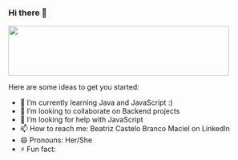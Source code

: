 ### Hi there 👋

<a href="https://codetrace.com/users/beatrizmaciel"><img src="https://codetrace.com/widget/beatrizmaciel" width="440" height="100" /></a>

Here are some ideas to get you started:

- 🌱 I’m currently learning Java and JavaScript :)
- 👯 I’m looking to collaborate on Backend projects
- 🤔 I’m looking for help with JavaScript
- 📫 How to reach me: Beatriz Castelo Branco Maciel on LinkedIn
- 😄 Pronouns: Her/She
- ⚡ Fun fact: 
